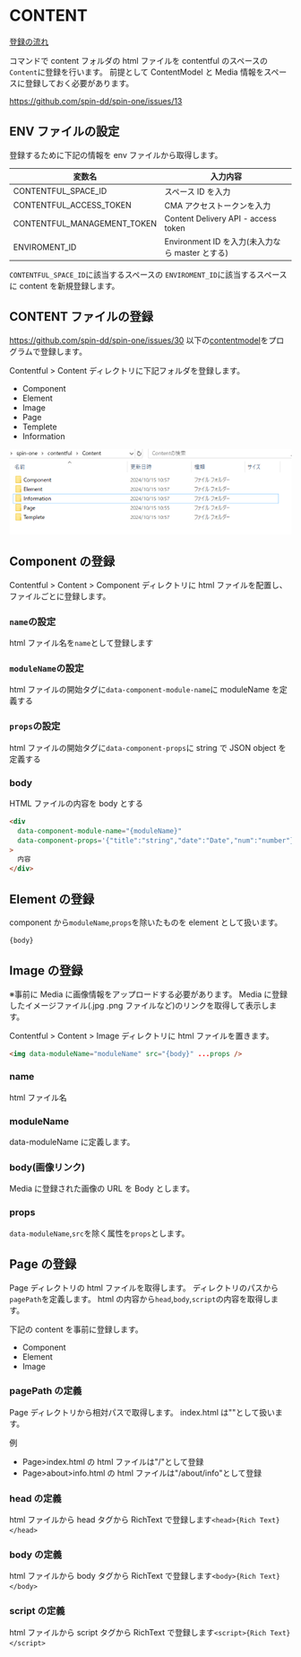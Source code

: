 # CONTENT

[登録の流れ](../Import/readme.md)

コマンドで content フォルダの html ファイルを contentful のスペースの`Content`に登録を行います。
前提として ContentModel と Media 情報をスペースに登録しておく必要があります。

<https://github.com/spin-dd/spin-one/issues/13>

## ENV ファイルの設定

登録するために下記の情報を env ファイルから取得します。

| 変数名                      | 入力内容                                        |
| --------------------------- | ----------------------------------------------- |
| CONTENTFUL_SPACE_ID         | スペース ID を入力                              |
| CONTENTFUL_ACCESS_TOKEN     | CMA アクセストークンを入力                      |
| CONTENTFUL_MANAGEMENT_TOKEN | Content Delivery API - access token             |
| ENVIROMENT_ID               | Environment ID を入力(未入力なら master とする) |

`CONTENTFUL_SPACE_ID`に該当するスペースの
`ENVIROMENT_ID`に該当するスペースに content を新規登録します。

## CONTENT ファイルの登録

<https://github.com/spin-dd/spin-one/issues/30>
以下の[contentmodel](../ContentModel/index.md)をプログラムで登録します。

Contentful > Content ディレクトリに下記フォルダを登録します。

- Component
- Element
- Image
- Page
- Templete
- Information

![alt text](image.png)

## Component の登録

Contentful > Content > Component ディレクトリに
html ファイルを配置し、ファイルごとに登録します。

### `name`の設定

html ファイル名を`name`として登録します

### `moduleName`の設定

html ファイルの開始タグに`data-component-module-name`に moduleName を定義する

### `props`の設定

html ファイルの開始タグに`data-component-props`に string で JSON object を定義する

### body

HTML ファイルの内容を body とする

```html
<div
  data-component-module-name="{moduleName}"
  data-component-props='{"title":"string","date":"Date","num":"number"}'
>
  内容
</div>
```

## Element の登録

component から`moduleName`,`props`を除いたものを element として扱います。

```html
{body}
```

## Image の登録

※事前に Media に画像情報をアップロードする必要があります。
Media に登録したイメージファイル(.jpg .png ファイルなど)のリンクを取得して表示します。

Contentful > Content > Image ディレクトリに html ファイルを置きます。

```html
<img data-moduleName="moduleName" src="{body}" ...props />
```

### name

html ファイル名

### moduleName

data-moduleName に定義します。

### body(画像リンク)

Media に登録された画像の URL を Body とします。

### props

`data-moduleName`,`src`を除く属性を`props`とします。

## Page の登録

Page ディレクトリの html ファイルを取得します。
ディレクトリのパスから`pagePath`を定義します。
html の内容から`head`,`body`,`script`の内容を取得します。

下記の content を事前に登録します。

- Component
- Element
- Image

### pagePath の定義

Page ディレクトリから相対パスで取得します。
index.html は""として扱います。

例

- Page>index.html の html ファイルは"/"として登録
- Page>about>info.html の html ファイルは"/about/info"として登録

### head の定義

html ファイルから head タグから RichText で登録します`<head>{Rich Text}</head>`

### body の定義

html ファイルから body タグから RichText で登録します`<body>{Rich Text}</body>`

### script の定義

html ファイルから script タグから RichText で登録します`<script>{Rich Text}</script>`
